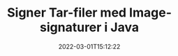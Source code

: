 ---
############################# Static ############################
layout: "auto-gen-signature"
date: 2022-03-01T15:12:22
draft: false
operation: Sign
signaturetype: Image
fileformat: Tar
productName: Java
lang: no
productCode: java
otherformats: pdf doc docx docm dot dotm dotx odt ott rtf xls xlsx xlsm xlsb csv ods ots xltx xltm ppt pptx pps ppsx odp otp potx potm pptm ppsm png jpg bmp gif tiff svg webp wmf
breadcrumb: Put Image signature on Tar for Java

############################# Head ############################
head_title: "Legger til Image-signaturer til Tar-filen med Java"
head_description: "Sett Image-signatur på Tar-filen for Java ved å bruke noen få linjer med kode. Bruk GroupDocs Document Signature API til å signere dusinvis av filformater."

############################# Header ############################
title: "Signer Tar-filer med Image-signaturer i Java"
description: "Slik legger du til Image-signatur med noen få linjer med Java-kode"
bg_image: "https://cms.admin.containerize.com/templates/aspose/App_Themes/V3/images/bg/header1.png"
bg_overlay: false
button:
    enable: true

############################# SubMenu ############################
submenu:
    enable: true

    left:
        img_alt: "GroupDocs.Signature for Java"
        image: "https://cms.admin.containerize.com/templates/groupdocs/images/product-logos/90x90-noborder/groupdocs-signature-java.png"
        product: "GroupDocs.Signature"
        platform: "Java"



############################# About ############################
about:
    enable: true
    title: "Om GroupDocs.Signature for Java API for bildesignaturer"
    content: |
        [GroupDocs.Signature for Java](https://products.groupdocs.com/signature/java/) er et populært API for e-signering av digitale dokumenter. Signaturer som tekster, bilder, digitale sertifikater, strekkoder, QR-koder, frimerker eller metadata er tilgjengelig. Signaturer kan plasseres på PDF-er, MS Word-dokumenter, MS Excel-arbeidsbøker, MS PowerPoint-presentasjoner, Adobe Photoshop-filer og forskjellige bildeformater. Kunder kan signere dokumentet sitt og oppdatere, søke, bekrefte, slette eller forhåndsvise e-signaturer som ble satt på disse dokumentene. Dessuten er det gitt mange muligheter for tilpasning av signaturer.
    

############################# Steps ############################
steps:
    enable: true
    title_left: "Trinn for å signere Tar med Image i Java"
    content_left: |
        [GroupDocs.Signature for Java](https://products.groupdocs.com/signature/java/) gir mulighet til å signere Tar-dokumenter med Image-signaturer raskt og enkelt.
        
        * Opprett en forekomst av signaturklassen som gir Tar-fil som skal signere som bane eller minnestrøm
        * Instantiate SignOptions-klassen og angi alle etterspurte data.
        * Påkall Signature.Sign()-metoden ved å sende utdatafilen Tar eller minnestrøm

    title_right: " Systemkrav"
    content_right: |
        GroupDocs.Signature for Java støttes på alle større plattformer og operativsystemer. Før du utfører koden nedenfor, sørg for at du har følgende forutsetninger installert på systemet ditt.

        * Operativsystemer: Microsoft Windows, Linux, MacOS
        * Utviklingsmiljøer: NetBeans, Intellij IDEA, Eclipse, etc.
        * Java runtime: J2SE 6.0 and above
        * Få den siste GroupDocs.Signature for Java fra [Maven](https://repository.groupdocs.com/webapp/#/artifacts/browse/tree/General/repo/com/groupdocs/groupdocs-signature)
         
    code: |
        ```java    
                
        // Set up input Tar file
        String filePath = "input.tar";
        // Set up output file
        String outputFilePath = "output.tar";
        // Provide image file
        String imageFilePath = "image.png";

        // Instantiate Signature for input file
        Signature signature = new Signature(filePath);

        //Provide sign options
        ImageSignOptions options = new ImageSignOptions(imageFilePath);

        // set signature position
        options.setLeft(50);
        options.setTop(200);

        // sign Tar document
        SignResult result = signature.sign(outputFilePath, options);
        ```

############################# Demos ############################
demos:
    enable: true
    title: "Signering av Tar dokumenter med Image Live Demo"
    content: |
       Signer Tar-filen med forskjellige signaturer akkurat nå ved å gå til nettstedet [GroupDocs.Signature-appen](https://products.groupdocs.app/signature/family). Gratis online demo venter på deg.          

############################# More Formats ############################
more_formats:
    enable: true
    title: "Andre støttede Image-signaturer for Java"
    content: |
        "Du kan også signere Tar med andre signaturtyper. Vennligst se listen nedenfor."
    format: 
       
       
back_to_top:
    enable: true
---